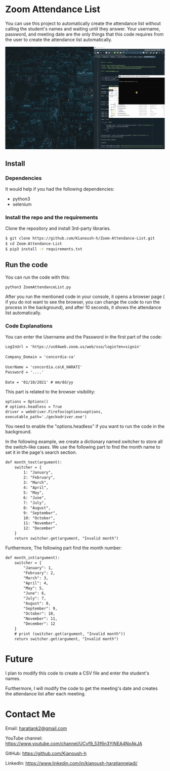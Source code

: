 # Zoom Attendance List
 You can use this project to automatically create the attendance list without calling the student's names and waiting until they answer. Your username, password, and meeting date are the only things that this code requires from the user to create the attendance list automatically.


![Zoom Attendance List](./etc/sample.gif)



## Install

### Dependencies

It would help if you had the following dependencies:

- python3
- selenium



### Install the repo and the requirements

Clone the repository and install 3rd-party libraries.

```bash
$ git clone https://github.com/Kianoush-h/Zoom-Attendance-List.git
$ cd Zoom-Attendance-List
$ pip3 install -r requirements.txt
```


## Run the code

You can run the code with this:

```
python3 ZoomAttendanceList.py
```
After you run the mentioned code in your console, it opens a browser page ( if you do not want to see the browser, you can change the code to run the process in the background), and after 10 seconds, it shows the attendance list automatically.

 
 

### Code Explanations

You can enter the Username and the Password in the first part of the code:

```
LogInUrl = 'https://us04web.zoom.us/web/sso/login?en=signin'

Company_Domain = 'concordia-ca'

UserName = 'concordia.ca\K_HARATI'
Password = '....'

Date = '01/10/2021' # mm/dd/yy
```



This part is related to the browser visibility:

```
options = Options()
# options.headless = True
driver = webdriver.Firefox(options=options, executable_path='./geckodriver.exe')
```

You need to enable the "options.headless" if you want to run the code in the background.



In the following example, we create a dictionary named switcher to store all the switch-like cases. We use the following part to find the month name to set it in the page's search section.

```
def month_text(argument):
    switcher = {
        1: "January",
        2: "February",
        3: "March",
        4: "April",
        5: "May",
        6: "June",
        7: "July",
        8: "August",
        9: "September",
        10: "October",
        11: "November",
        12: "December"
    }
	return switcher.get(argument, "Invalid month")
```



Furthermore, The following part find the month number:

```
def month_int(argument):
    switcher = {
        "January": 1,
        "February": 2,
        "March": 3,
        "April": 4,
        "May": 5,
        "June": 6,
        "July": 7,
        "August": 8,
        "September": 9,
        "October": 10,
        "November": 11,
        "December": 12
    }
    # print (switcher.get(argument, "Invalid month"))
    return switcher.get(argument, "Invalid month")
```





 
 # Future 
 I plan to modify this code to create a CSV file and enter the student's names.
 
 Furthermore, I will modify the code to get the meeting's date and creates the attendance list after each meeting.
 
 


# Contact Me

Email: haratiank2@gmail.com

YouTube channel: https://www.youtube.com/channel/UCvf9_53f6n3YjNEA4NxAkJA

GitHub: https://github.com/Kianoush-h

LinkedIn: https://www.linkedin.com/in/kianoush-haratiannejadi/










